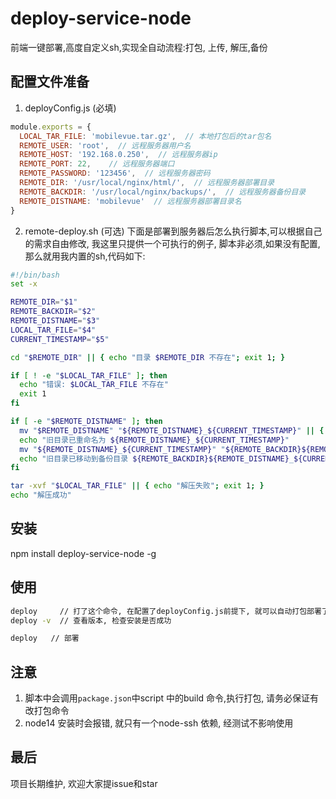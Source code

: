 # deploy-service-node
前端一键部署,高度自定义sh,实现全自动流程:打包, 上传, 解压,备份

## 配置文件准备
1. deployConfig.js  (必填)

```js
module.exports = {
  LOCAL_TAR_FILE: 'mobilevue.tar.gz',  // 本地打包后的tar包名
  REMOTE_USER: 'root',  // 远程服务器用户名
  REMOTE_HOST: '192.168.0.250',  // 远程服务器ip
  REMOTE_PORT: 22,    // 远程服务器端口
  REMOTE_PASSWORD: '123456',  // 远程服务器密码
  REMOTE_DIR: '/usr/local/nginx/html/',  // 远程服务器部署目录
  REMOTE_BACKDIR: '/usr/local/nginx/backups/',  // 远程服务器备份目录
  REMOTE_DISTNAME: 'mobilevue'  // 远程服务器部署目录名
}
```

2. remote-deploy.sh (可选)
下面是部署到服务器后怎么执行脚本,可以根据自己的需求自由修改, 我这里只提供一个可执行的例子, 脚本非必须,如果没有配置, 那么就用我内置的sh,代码如下:
```sh
#!/bin/bash
set -x

REMOTE_DIR="$1"
REMOTE_BACKDIR="$2"
REMOTE_DISTNAME="$3"
LOCAL_TAR_FILE="$4"
CURRENT_TIMESTAMP="$5"

cd "$REMOTE_DIR" || { echo "目录 $REMOTE_DIR 不存在"; exit 1; }

if [ ! -e "$LOCAL_TAR_FILE" ]; then
  echo "错误: $LOCAL_TAR_FILE 不存在"
  exit 1
fi

if [ -e "$REMOTE_DISTNAME" ]; then
  mv "$REMOTE_DISTNAME" "${REMOTE_DISTNAME}_${CURRENT_TIMESTAMP}" || { echo "重命名失败"; exit 1; }
  echo "旧目录已重命名为 ${REMOTE_DISTNAME}_${CURRENT_TIMESTAMP}"
  mv "${REMOTE_DISTNAME}_${CURRENT_TIMESTAMP}" "${REMOTE_BACKDIR}${REMOTE_DISTNAME}_${CURRENT_TIMESTAMP}" || { echo "移动到备份目录失败"; exit 1; }
  echo "旧目录已移动到备份目录 ${REMOTE_BACKDIR}${REMOTE_DISTNAME}_${CURRENT_TIMESTAMP}"
fi

tar -xvf "$LOCAL_TAR_FILE" || { echo "解压失败"; exit 1; }
echo "解压成功"
```

## 安装
npm install deploy-service-node -g

## 使用

```sh
deploy     // 打了这个命令, 在配置了deployConfig.js前提下, 就可以自动打包部署了
deploy -v  // 查看版本, 检查安装是否成功
```

```sh
deploy   // 部署
```

## 注意
1. 脚本中会调用`package.json`中script 中的build 命令,执行打包, 请务必保证有改打包命令
2. node14 安装时会报错, 就只有一个node-ssh 依赖, 经测试不影响使用

## 最后
项目长期维护, 欢迎大家提issue和star
